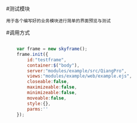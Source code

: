 #测试模块

    用于各个编写好的业务模块进行简单的界面预览与测试
    
#调用方式

```javascript

    var frame = new skyframe();
    frame.init({
        id:"testframe",
        container:$("body"),
        server:"modules/example/src/QiangPro",
        views:"modules/example/web/example.ejs",
        closeable:false,
        maximizeable:false,
        minimizeable:false,
        moveable:false,
        style:{},
        parms:''
    });

```